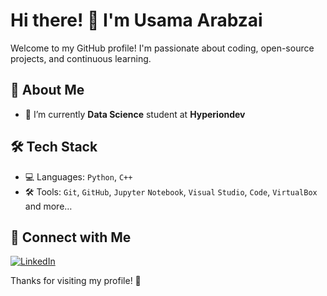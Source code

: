 # Hi there! 👋 I'm Usama Arabzai  

Welcome to my GitHub profile! I'm passionate about coding, open-source projects, and continuous learning. 

## 🚀 About Me
- 🔭 I’m currently **Data Science** student at **Hyperiondev**  

## 🛠️ Tech Stack
- 💻 Languages: `Python`, `C++` 
- 🛠️ Tools: `Git`, `GitHub`, `Jupyter` `Notebook`, `Visual` `Studio`, `Code`, `VirtualBox` and more…

## 🔗 Connect with Me
[![LinkedIn](https://img.shields.io/badge/LinkedIn-Profile-blue?logo=linkedin)](https://www.linkedin.com/in/usama-khawreen-41099a227/)

Thanks for visiting my profile! 🚀
